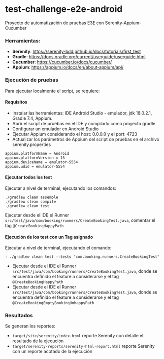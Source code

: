 # test-challenge-e2e-android
Proyecto de automatización de pruebas E3E con Serenity-Appium-Cucumber

### Herramientas:
- **Serenity**: https://serenity-bdd.github.io/docs/tutorials/first_test
- **Gradle**: https://docs.gradle.org/current/userguide/userguide.html
- **Cucumber**: https://cucumber.io/docs/cucumber/
- **Appium**: https://appium.io/docs/en/about-appium/api/

### Ejecución de pruebas

Para ejecutar localmente el script, se requiere:

#### Requisitos
- Instalar las herramientas:  IDE Android Studio - emulador, jdk 18.0.2.1, Gradle 7.4, Appium.
- Abrir el script de pruebas en el IDE y compilarlo como proyecto gradle
- Configurar un emulador en Android Studio
- Ejecutar Appium considerando el host: 0.0.0.0 y el port: 4723
- Actualizar los parámetros de Appium del script de pruebas en el archivo serenity.properties
```
appium.platformName = Android
appium.platformVersion = 13
appium.deviceName = emulator-5554
appium.udid = emulator-5554
```
#### Ejecutar todos los test
Ejecutar a nivel de terminal, ejecutando los comandos:
```
./gradlew clean assemble
./gradlew clean compile
./gradlew clean test
```
Ejecutar desde el IDE el Runner `src/test/java/com/booking/runners/CreateBookingTest.java`, comentar el tag `@CreateBookingHappyPath`

#### Ejecución de los test con un Tag asignado
Ejecutar a nivel de terminal, ejecutando el comando:
```
- ./gradlew clean test --tests "com.booking.runners.CreateBookingTest"
```

- Ejecutar desde el IDE el Runner `src/test/java/com/booking/runners/CreateBookingTest.java`, donde se encuentra definido el feature a considerarse y el tag `@CreateBookingHappyPath`
- Ejecutar desde el IDE el Runner `src/test/java/com/booking/runners/CreateBookingTest.java`, donde se encuentra definido el feature a considerarse y el tag `@CreateBookingEmptyBookingUnhappyPath`

### Resultados
Se generan los reportes:
- `target/site/serenity/index.html` reporte Serenity con detalle el resultado de la ejecución
- `target/serenity-reports/serenity-html-report.html` reporte Serenity con un reporte acotado de la ejecución